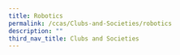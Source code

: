 ```yaml
---
title: Robotics
permalink: /ccas/Clubs-and-Societies/robotics
description: ""
third_nav_title: Clubs and Societies
---
```

